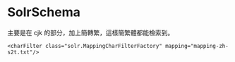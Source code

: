 SolrSchema
==========

主要是在 cjk 的部分，加上簡轉繁，這樣簡繁體都能檢索到。

```
<charFilter class="solr.MappingCharFilterFactory" mapping="mapping-zh-s2t.txt"/>
```

